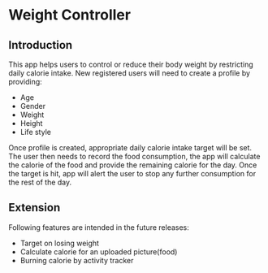 # Weight Controller

## Introduction

This app helps users to control or reduce their body weight by restricting daily calorie intake. New registered users will need to create a profile by providing: 
- Age 
- Gender
- Weight
- Height
- Life style

Once profile is created, appropriate daily calorie intake target will be set. The user then needs to record the food consumption, the app will calculate the calorie of the food and provide the remaining calorie for the day. Once the target is hit, app will alert the user to stop any further consumption for the rest of the day.

## Extension

Following features are intended in the future releases:
- Target on losing weight
- Calculate calorie for an uploaded picture(food)
- Burning calorie by activity tracker

